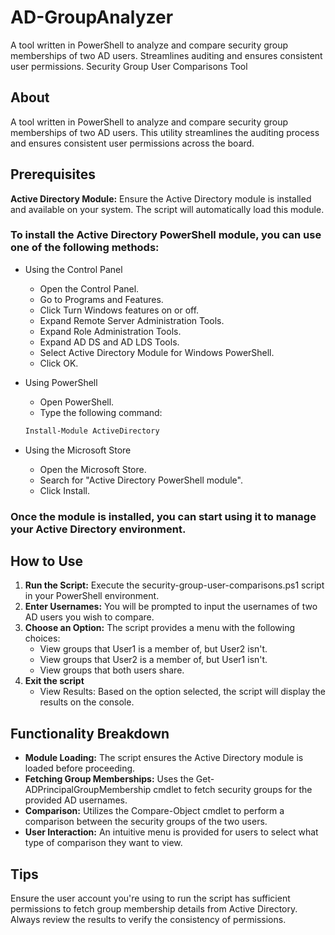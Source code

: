 # AD-GroupAnalyzer
A tool written in PowerShell to analyze and compare security group memberships of two AD users. Streamlines auditing and ensures consistent user permissions.
Security Group User Comparisons Tool

## About
A tool written in PowerShell to analyze and compare security group memberships of two AD users. This utility streamlines the auditing process and ensures consistent user permissions across the board.

## Prerequisites
**Active Directory Module:** Ensure the Active Directory module is installed and available on your system. The script will automatically load this module.

### To install the Active Directory PowerShell module, you can use one of the following methods:

- Using the Control Panel
    - Open the Control Panel.
    - Go to Programs and Features.
    - Click Turn Windows features on or off.
    - Expand Remote Server Administration Tools.
    - Expand Role Administration Tools.
    - Expand AD DS and AD LDS Tools.
    - Select Active Directory Module for Windows PowerShell.
    - Click OK.
    
- Using PowerShell
    - Open PowerShell.
    - Type the following command:
    
    ```powershell
    Install-Module ActiveDirectory
    ```

- Using the Microsoft Store
    - Open the Microsoft Store.
    - Search for "Active Directory PowerShell module".
    - Click Install.
    
### Once the module is installed, you can start using it to manage your Active Directory environment.

## How to Use
1. **Run the Script:** Execute the security-group-user-comparisons.ps1 script in your PowerShell environment.
2. **Enter Usernames:** You will be prompted to input the usernames of two AD users you wish to compare.
3. **Choose an Option:** The script provides a menu with the following choices:
    - View groups that User1 is a member of, but User2 isn't.
    - View groups that User2 is a member of, but User1 isn't.
    - View groups that both users share.
4. **Exit the script**
    - View Results: Based on the option selected, the script will display the results on the console.

## Functionality Breakdown
- **Module Loading:** The script ensures the Active Directory module is loaded before proceeding.
- **Fetching Group Memberships:** Uses the Get-ADPrincipalGroupMembership cmdlet to fetch security groups for the provided AD usernames.
- **Comparison:** Utilizes the Compare-Object cmdlet to perform a comparison between the security groups of the two users.
- **User Interaction:** An intuitive menu is provided for users to select what type of comparison they want to view.

## Tips
Ensure the user account you're using to run the script has sufficient permissions to fetch group membership details from Active Directory.
Always review the results to verify the consistency of permissions.
